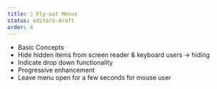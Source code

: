 ```yaml
---
title: ◊ Fly-out Menus
status: editors-draft
order: 4
---
```


* Basic Concepts
* Hide hidden items from screen reader & keyboard users -> hiding
* Indicate drop down functionality
* Progressive enhancement
* Leave menu open for a few seconds for mouse user
